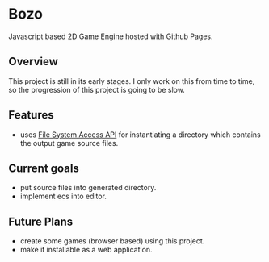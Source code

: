 # Bozo
Javascript based 2D Game Engine hosted with Github Pages.

## Overview
This project is still in its early stages. I only work on this from time to time, so the progression of this project is going to be slow.

## Features
* uses [File System Access API](https://developer.mozilla.org/en-US/docs/Web/API/File_System_Access_API) for instantiating a directory which contains the output game source files.

## Current goals
* put source files into generated directory.
* implement ecs into editor.

## Future Plans
* create some games (browser based) using this project.
* make it installable as a web application.